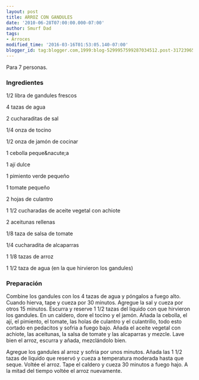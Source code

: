```yaml
---
layout: post
title: ARROZ CON GANDULES
date: '2010-06-28T07:00:00.000-07:00'
author: Smurf Dad
tags:
- Arroces
modified_time: '2016-03-16T01:53:05.140-07:00'
blogger_id: tag:blogger.com,1999:blog-5299957599287034512.post-3172396576921432224
---
```


Para 7 personas.

<h3>Ingredientes</h3>

1/2 libra de gandules frescos

4 tazas de agua

2 cucharaditas de sal

1/4 onza de tocino

1/2 onza de jamón de cocinar

1 cebolla peque&amp;nacute;a

1 ají dulce

1 pimiento verde pequeño

1 tomate pequeño

2 hojas de culantro

1 1/2 cucharadas de aceite vegetal con achiote

2 aceitunas rellenas

1/8 taza de salsa de tomate

1/4 cucharadita de alcaparras

1 1/8 tazas de arroz

1 1/2 taza de agua (en la que hirvieron los gandules)

<h3>Preparación</h3>

Combine los gandules con los 4 tazas de agua y póngalos a fuego alto. Cuando hierva, tape y cueza por 30 minutos. Agregue la sal y cueza por otros 15 minutos. Escurra y reserve 1 1/2 tazas del liquido con que hirvieron los gandules. En un caldero, dore el tocino y el jamón. Añada la cebolla, el ají, el pimiento, el tomate, las holas de culantro y el culantrillo, todo esto cortado en pedacitos y sofria a fuego bajo. Añada el aceite vegetal con achiote, las aceitunas, la salsa de tomate y las alcaparras y mezcle. Lave bien el arroz, escurra y añada, mezclándolo bien.

Agregue los gandules al arroz y sofria por unos minutos. Añada las 1 1/2 tazas de liquido que reservó y cueza a temperatura moderada hasta que seque. Voltée el arroz. Tape el caldero y cueza 30 minutos a fuego hajo. A la mitad del tiempo voltée el arroz nuevamente.

